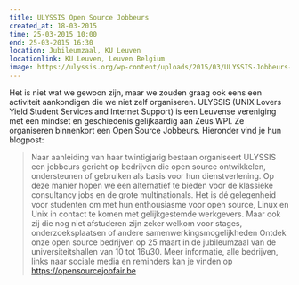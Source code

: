```yaml
---
title: ULYSSIS Open Source Jobbeurs
created_at: 18-03-2015
time: 25-03-2015 10:00
end: 25-03-2015 16:30
location: Jubileumzaal, KU Leuven
locationlink: KU Leuven, Leuven Belgium
image: https://ulyssis.org/wp-content/uploads/2015/03/ULYSSIS-Jobbeurs-poster-finaal.png
---
```


Het is niet wat we gewoon zijn, maar we zouden graag ook eens een activiteit aankondigen die we niet zelf organiseren. ULYSSIS (UNIX Lovers Yield Student Services and Internet Support) is een Leuvense vereniging met een mindset en geschiedenis gelijkaardig aan Zeus WPI. Ze organiseren binnenkort een Open Source Jobbeurs. Hieronder vind je hun blogpost:

> Naar aanleiding van haar twintigjarig bestaan organiseert ULYSSIS een jobbeurs gericht op bedrijven die open source ontwikkelen, ondersteunen of gebruiken als basis voor hun dienstverlening. Op deze manier hopen we een alternatief te bieden voor de klassieke consultancy jobs en de grote multinationals. Het is dé gelegenheid voor studenten om met hun enthousiasme voor open source, Linux en Unix in contact te komen met gelijkgestemde werkgevers. Maar ook zij die nog niet afstuderen zijn zeker welkom voor stages, onderzoeksplaatsen of andere samenwerkingsmogelijkheden Ontdek onze open source bedrijven op 25 maart in de jubileumzaal van de universiteitshallen van 10 tot 16u30\. Meer informatie, alle bedrijven, links naar sociale media en reminders kan je vinden op <https://opensourcejobfair.be>
